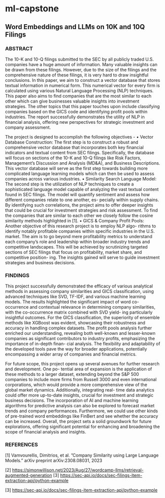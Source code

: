 # ml-capstone

## Word Embeddings and LLMs on 10K and 10Q Filings

### ABSTRACT

The 10-K and 10-Q filings submitted to the SEC by all publicly traded U.S. companies have a huge amount of information. Many valuable insights can be drawn from these filings. However, due to the size of the filings and the comprehensive nature of these filings, it is very hard to draw insightful conclusions. In this paper, we aim to construct a vector database that stores textual information in numerical form. This numerical vector for every firm is calculated using various Natural Language Processing (NLP) techniques. This paper also aims to find companies that are the most similar to each other which can give businesses valuable insights into investment strategies. The other topics that this paper touches upon include classifying companies based on the GICS code and identifying profit pools within industries. The report successfully demonstrates the utility of NLP in financial analysis, offering new perspectives for strategic investment and company assessment.

The project is designed to accomplish the following objectives -
• Vector Database Construction: The first step is to construct a robust and comprehensive vector database that incorporates both key financial indicators and textual content from SEC filings. Specifically, the database will focus on sections of the 10-K and 10-Q filings like Risk Factors, Management’s Discussion and Analysis (MD&A), and Business Descriptions. This vector database will serve as the first step towards building more complicated language learning models which can then be used to assess companies across various industries.
• Similarity Search Language Model: The second step is the utilization of NLP techniques to create a sophisticated language model capable of analyzing the vast textual content found in SEC filings. The model will quantify sentiment and assess how different companies relate to one another, es- pecially within supply chains. By identifying such correlations, the project aims to offer deeper insights that could be crucial for investment strategies and risk assessment. To find the companies that are similar to each other we closely follow the cosine similarity methods highlighted in [1].
• GICS & Company Profit Pools: Another objective of this research project is to employ NLP algo- rithms to identify notably profitable companies within specific industries in the U.S. market. The aim is to go beyond mere profitability metrics to understand each company’s role and leadership within broader industry trends and competitive landscapes. This will be achieved by scrutinizing targeted sections of SEC filings that focus on profitability, market share, and competitive position- ing. The insights gained will serve to guide investment strategies and business decisions.


### FINDINGS

This project successfully demonstrated the efficacy of various analytical methods in assessing company similarities and GICS classification, using advanced techniques like SVD, TF-IDF, and various machine learning models. The results highlighted the significant impact of word co-occurrence and contextual relevance in determining company similarities, with the co-occurrence matrix combined with SVD yield- ing particularly insightful outcomes. For the GICS classification, the superiority of ensemble methods like XGBoost was evident, showcasing their robustness and accuracy in handling complex datasets. The profit pools analysis further enriched our understanding, revealing both well-known and lesser-known companies as significant contributors to industry profits, emphasizing the importance of in-depth finan- cial analysis. The flexibility and adaptability of the developed tools pave the way for broader applications, potentially encompassing a wider array of companies and financial metrics.

For future scope, this project opens up several avenues for further research and development. One po- tential area of expansion is the application of these methods to a larger dataset, extending beyond the S&P 500 companies to include more firms from Russell 3000 and even international corporations, which would provide a more comprehensive view of the global market dynamics. Additionally, integrating real- time data analytics could offer more up-to-date insights, crucial for investment and strategic business decisions. The incorporation of AI and machine learning algorithms for predictive analysis can also be explored to forecast market trends and company performances. Furthermore, we could use other kinds of pre-trained word embeddings like FinBert and see whether the accuracy can be increased. Overall, the project sets a solid groundwork for future explorations, offering significant potential for enhancing and broadening the scope of financial analysis and insights.

### REFERENCES

[1] Vamvourellis, Dimitrios, et al. ”Company Similarity using Large Language Models.” arXiv preprint arXiv:2308.08031, 2023

[2] https://simonwillison.net/2023/Aug/27/wordcamp-llms/retrieval-augmented-generation [3] https://sec-api.io/docs/sec-filings-item-extraction-api/python-example

[3] https://sec-api.io/docs/sec-filings-item-extraction-api/python-example



